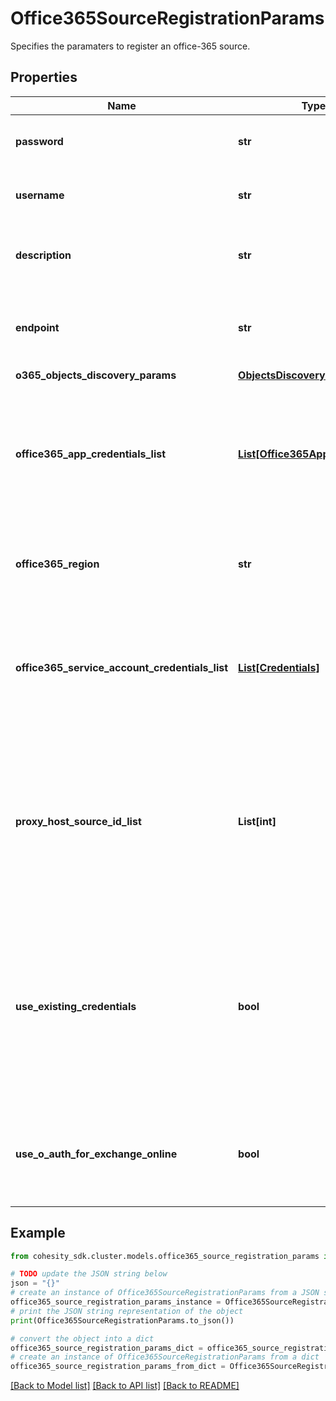 # Office365SourceRegistrationParams

Specifies the paramaters to register an office-365 source.

## Properties

Name | Type | Description | Notes
------------ | ------------- | ------------- | -------------
**password** | **str** | Specifies the password to access target entity. | 
**username** | **str** | Specifies the username to access target entity. | 
**description** | **str** | Specifies the description of the source being registered. | [optional] 
**endpoint** | **str** | Specifies the endpoint IPaddress, URL or hostname of the host. | 
**o365_objects_discovery_params** | [**ObjectsDiscoveryParams**](ObjectsDiscoveryParams.md) |  | [optional] 
**office365_app_credentials_list** | [**List[Office365AppCredentials]**](Office365AppCredentials.md) | Specifies a list of office365 azure application credentials needed to authenticate &amp; authorize users for Office 365. | [optional] 
**office365_region** | **str** | Specifies the region where Office 365 Exchange environment is. | [optional] 
**office365_service_account_credentials_list** | [**List[Credentials]**](Credentials.md) | Specifies the list of Office365 service account credentials which can be used for Mailbox Backups. | [optional] 
**proxy_host_source_id_list** | **List[int]** | Specifies the list of the protection source id of the windows physical host which will be used during the protection and recovery of the sites that belong to a office365 domain. | [optional] 
**use_existing_credentials** | **bool** | Specifies whether to use existing Office365 credentials like password and client secret for app id&#39;s. This parameter is only valid in the case of updating the registered source. | [optional] 
**use_o_auth_for_exchange_online** | **bool** | Specifies whether OAuth should be used for authentication in case of Exchange Online. | [optional] 

## Example

```python
from cohesity_sdk.cluster.models.office365_source_registration_params import Office365SourceRegistrationParams

# TODO update the JSON string below
json = "{}"
# create an instance of Office365SourceRegistrationParams from a JSON string
office365_source_registration_params_instance = Office365SourceRegistrationParams.from_json(json)
# print the JSON string representation of the object
print(Office365SourceRegistrationParams.to_json())

# convert the object into a dict
office365_source_registration_params_dict = office365_source_registration_params_instance.to_dict()
# create an instance of Office365SourceRegistrationParams from a dict
office365_source_registration_params_from_dict = Office365SourceRegistrationParams.from_dict(office365_source_registration_params_dict)
```
[[Back to Model list]](../README.md#documentation-for-models) [[Back to API list]](../README.md#documentation-for-api-endpoints) [[Back to README]](../README.md)


